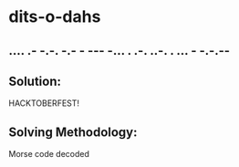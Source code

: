 # dits-o-dahs

## .... .- -.-. -.- - --- -... . .-. ..-. . ... - -.-.--

## Solution:
HACKTOBERFEST!

## Solving Methodology:
Morse code decoded
